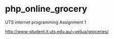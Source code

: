 # php_online_grocery
UTS internet programming Assignment 1


http://www-student.it.uts.edu.au/~yeliua/groceries/
